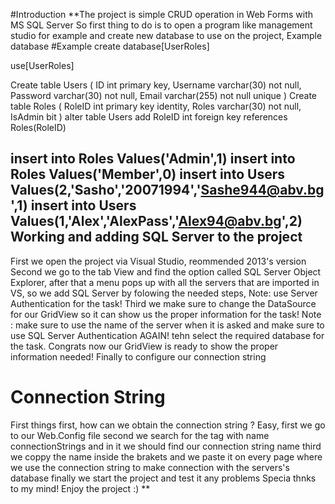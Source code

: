 #Introduction
**The project is simple CRUD operation in Web Forms with MS SQL Server
 So first thing to do is to open a program like management studio for example and  create new database to use on the project, Example database
 #Example 
 create database[UserRoles]

use[UserRoles]

Create table Users
(
ID int primary key,
Username varchar(30) not null,
Password varchar(30) not null,
Email varchar(255) not null unique
)
Create table Roles
(
RoleID int primary key identity,
Roles varchar(30) not null,
IsAdmin bit
)
alter table Users
add RoleID int foreign key
 references Roles(RoleID)

 insert into Roles
 Values('Admin',1)
 insert into Roles
 Values('Member',0)
 insert into Users
 Values(2,'Sasho','20071994','Sashe944@abv.bg',1)
  insert into Users
 Values(1,'Alex','AlexPass','Alex94@abv.bg',2)
  Working and adding SQL Server to the project
  --------------------------------------------
 First we open the project via Visual Studio, reommended 2013's version
 Second we go to the tab View and find the option called SQL Server Object Explorer, after that a menu pops up with all the servers that are imported in VS,
 so we add SQL Server by folowing the needed steps, Note: use Server Authentication for the task! 
 Third we make sure to change the DataSource for our GridView so it can show us the proper information for the task! Note : make sure to use the name of the server when it is asked and make sure to use SQL Server Authentication AGAIN!
 tehn select the required database for the task. Congrats now our GridView is ready to show the proper information needed! Finally to configure our connection string
 # Connection String
 First things first, how can we obtain the connection string ? Easy,
 first we go to our Web.Config file 
 second we search for the tag with name connectionStrings and in it we should find our connection string name
 third we coppy the name inside the brakets and we paste it on every page where we use the connection string to make connection with the servers's database
 finally we start the project and test it any problems
 Specia thnks to my mind! Enjoy the project :) **
